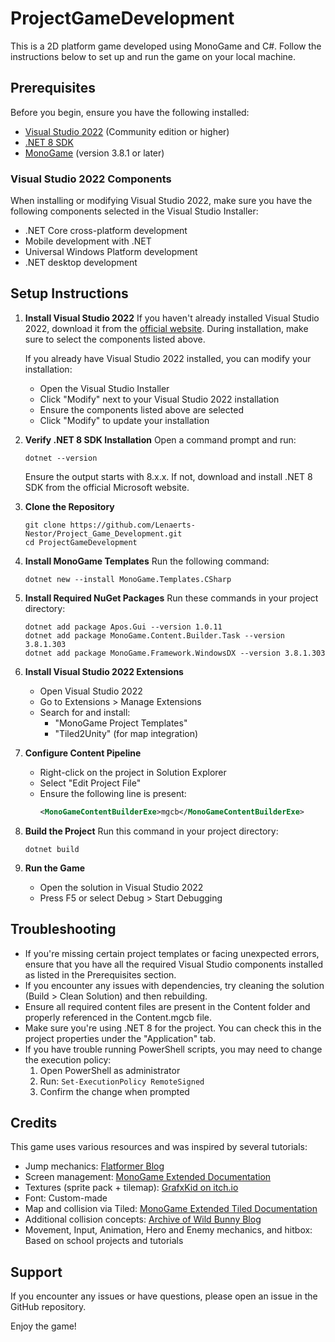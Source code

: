 # ProjectGameDevelopment

This is a 2D platform game developed using MonoGame and C#. Follow the instructions below to set up and run the game on your local machine.

## Prerequisites

Before you begin, ensure you have the following installed:
- [Visual Studio 2022](https://visualstudio.microsoft.com/vs/) (Community edition or higher)
- [.NET 8 SDK](https://dotnet.microsoft.com/download/dotnet/8.0)
- [MonoGame](https://www.monogame.net/downloads/) (version 3.8.1 or later)

### Visual Studio 2022 Components

When installing or modifying Visual Studio 2022, make sure you have the following components selected in the Visual Studio Installer:

- .NET Core cross-platform development
- Mobile development with .NET
- Universal Windows Platform development
- .NET desktop development

## Setup Instructions

1. **Install Visual Studio 2022**
   If you haven't already installed Visual Studio 2022, download it from the [official website](https://visualstudio.microsoft.com/vs/). During installation, make sure to select the components listed above.

   If you already have Visual Studio 2022 installed, you can modify your installation:
   - Open the Visual Studio Installer
   - Click "Modify" next to your Visual Studio 2022 installation
   - Ensure the components listed above are selected
   - Click "Modify" to update your installation

2. **Verify .NET 8 SDK Installation**
   Open a command prompt and run:
   ```
   dotnet --version
   ```
   Ensure the output starts with 8.x.x. If not, download and install .NET 8 SDK from the official Microsoft website.

3. **Clone the Repository**
   ```
   git clone https://github.com/Lenaerts-Nestor/Project_Game_Development.git
   cd ProjectGameDevelopment
   ```

4. **Install MonoGame Templates**
   Run the following command:
   ```
   dotnet new --install MonoGame.Templates.CSharp
   ```

5. **Install Required NuGet Packages**
   Run these commands in your project directory:
   ```
   dotnet add package Apos.Gui --version 1.0.11
   dotnet add package MonoGame.Content.Builder.Task --version 3.8.1.303
   dotnet add package MonoGame.Framework.WindowsDX --version 3.8.1.303
   ```

6. **Install Visual Studio 2022 Extensions**
   - Open Visual Studio 2022
   - Go to Extensions > Manage Extensions
   - Search for and install:
     - "MonoGame Project Templates"
     - "Tiled2Unity" (for map integration)

7. **Configure Content Pipeline**
   - Right-click on the project in Solution Explorer
   - Select "Edit Project File"
   - Ensure the following line is present:
     ```xml
     <MonoGameContentBuilderExe>mgcb</MonoGameContentBuilderExe>
     ```

8. **Build the Project**
   Run this command in your project directory:
   ```
   dotnet build
   ```

9. **Run the Game**
   - Open the solution in Visual Studio 2022
   - Press F5 or select Debug > Start Debugging

## Troubleshooting

- If you're missing certain project templates or facing unexpected errors, ensure that you have all the required Visual Studio components installed as listed in the Prerequisites section.
- If you encounter any issues with dependencies, try cleaning the solution (Build > Clean Solution) and then rebuilding.
- Ensure all required content files are present in the Content folder and properly referenced in the Content.mgcb file.
- Make sure you're using .NET 8 for the project. You can check this in the project properties under the "Application" tab.
- If you have trouble running PowerShell scripts, you may need to change the execution policy:
  1. Open PowerShell as administrator
  2. Run: `Set-ExecutionPolicy RemoteSigned`
  3. Confirm the change when prompted

## Credits

This game uses various resources and was inspired by several tutorials:

- Jump mechanics: [Flatformer Blog](https://flatformer.blogspot.com/)
- Screen management: [MonoGame Extended Documentation](https://www.monogameextended.net/docs/features/screen-management/screen-management)
- Textures (sprite pack + tilemap): [GrafxKid on itch.io](https://grafxkid.itch.io/)
- Font: Custom-made
- Map and collision via Tiled: [MonoGame Extended Tiled Documentation](https://www.monogameextended.net/docs/features/tiled/tiled/)
- Additional collision concepts: [Archive of Wild Bunny Blog](https://web.archive.org/web/20191208231225/https://wildbunny.co.uk/blog/2011/12/14/how-to-make-a-2d-platform-game-part-2-collision-detection/)
- Movement, Input, Animation, Hero and Enemy mechanics, and hitbox: Based on school projects and tutorials

## Support

If you encounter any issues or have questions, please open an issue in the GitHub repository.

Enjoy the game!
